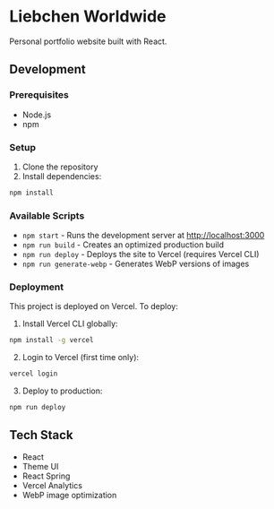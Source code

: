 # Liebchen Worldwide

Personal portfolio website built with React.

## Development

### Prerequisites

- Node.js
- npm

### Setup

1. Clone the repository
2. Install dependencies:
```bash
npm install
```

### Available Scripts

- `npm start` - Runs the development server at [http://localhost:3000](http://localhost:3000)
- `npm run build` - Creates an optimized production build
- `npm run deploy` - Deploys the site to Vercel (requires Vercel CLI)
- `npm run generate-webp` - Generates WebP versions of images

### Deployment

This project is deployed on Vercel. To deploy:

1. Install Vercel CLI globally:
```bash
npm install -g vercel
```

2. Login to Vercel (first time only):
```bash
vercel login
```

3. Deploy to production:
```bash
npm run deploy
```

## Tech Stack

- React
- Theme UI
- React Spring
- Vercel Analytics
- WebP image optimization
